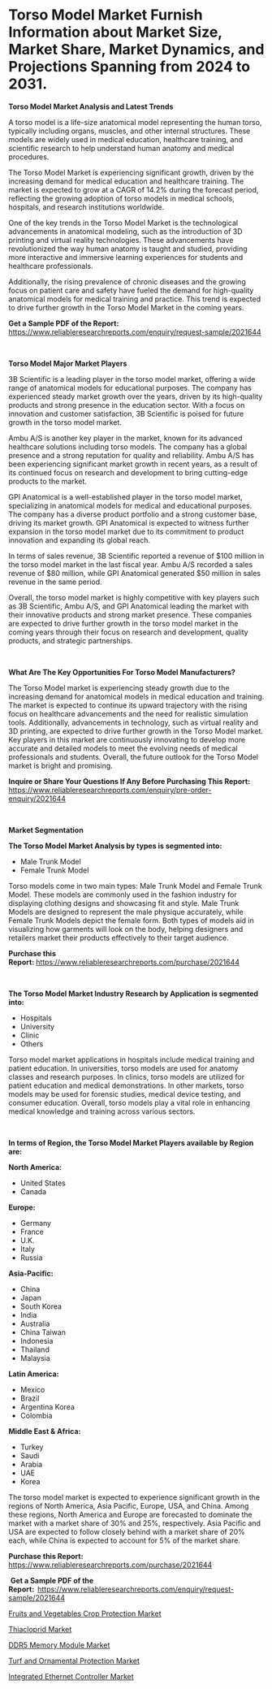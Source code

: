 <p><h1>Torso Model Market Furnish Information about Market Size, Market Share, Market Dynamics, and Projections Spanning from 2024 to 2031.</h1></p><p><strong>Torso Model Market Analysis and Latest Trends</strong></p>
<p><p>A torso model is a life-size anatomical model representing the human torso, typically including organs, muscles, and other internal structures. These models are widely used in medical education, healthcare training, and scientific research to help understand human anatomy and medical procedures.</p><p>The Torso Model Market is experiencing significant growth, driven by the increasing demand for medical education and healthcare training. The market is expected to grow at a CAGR of 14.2% during the forecast period, reflecting the growing adoption of torso models in medical schools, hospitals, and research institutions worldwide.</p><p>One of the key trends in the Torso Model Market is the technological advancements in anatomical modeling, such as the introduction of 3D printing and virtual reality technologies. These advancements have revolutionized the way human anatomy is taught and studied, providing more interactive and immersive learning experiences for students and healthcare professionals.</p><p>Additionally, the rising prevalence of chronic diseases and the growing focus on patient care and safety have fueled the demand for high-quality anatomical models for medical training and practice. This trend is expected to drive further growth in the Torso Model Market in the coming years.</p></p>
<p><strong>Get a Sample PDF of the Report:&nbsp;</strong> <a href="https://www.reliableresearchreports.com/enquiry/request-sample/2021644">https://www.reliableresearchreports.com/enquiry/request-sample/2021644</a></p>
<p>&nbsp;</p>
<p><strong>Torso Model Major Market Players</strong></p>
<p><p>3B Scientific is a leading player in the torso model market, offering a wide range of anatomical models for educational purposes. The company has experienced steady market growth over the years, driven by its high-quality products and strong presence in the education sector. With a focus on innovation and customer satisfaction, 3B Scientific is poised for future growth in the torso model market.</p><p>Ambu A/S is another key player in the market, known for its advanced healthcare solutions including torso models. The company has a global presence and a strong reputation for quality and reliability. Ambu A/S has been experiencing significant market growth in recent years, as a result of its continued focus on research and development to bring cutting-edge products to the market.</p><p>GPI Anatomical is a well-established player in the torso model market, specializing in anatomical models for medical and educational purposes. The company has a diverse product portfolio and a strong customer base, driving its market growth. GPI Anatomical is expected to witness further expansion in the torso model market due to its commitment to product innovation and expanding its global reach.</p><p>In terms of sales revenue, 3B Scientific reported a revenue of $100 million in the torso model market in the last fiscal year. Ambu A/S recorded a sales revenue of $80 million, while GPI Anatomical generated $50 million in sales revenue in the same period.</p><p>Overall, the torso model market is highly competitive with key players such as 3B Scientific, Ambu A/S, and GPI Anatomical leading the market with their innovative products and strong market presence. These companies are expected to drive further growth in the torso model market in the coming years through their focus on research and development, quality products, and strategic partnerships.</p></p>
<p>&nbsp;</p>
<p><strong>What Are The Key Opportunities For Torso Model Manufacturers?</strong></p>
<p><p>The Torso Model market is experiencing steady growth due to the increasing demand for anatomical models in medical education and training. The market is expected to continue its upward trajectory with the rising focus on healthcare advancements and the need for realistic simulation tools. Additionally, advancements in technology, such as virtual reality and 3D printing, are expected to drive further growth in the Torso Model market. Key players in this market are continuously innovating to develop more accurate and detailed models to meet the evolving needs of medical professionals and students. Overall, the future outlook for the Torso Model market is bright and promising.</p></p>
<p><strong>Inquire or Share Your Questions If Any Before Purchasing This Report:</strong> <a href="https://www.reliableresearchreports.com/enquiry/pre-order-enquiry/2021644">https://www.reliableresearchreports.com/enquiry/pre-order-enquiry/2021644</a></p>
<p>&nbsp;</p>
<p><strong>Market Segmentation</strong></p>
<p><strong>The Torso Model Market Analysis by types is segmented into:</strong></p>
<p><ul><li>Male Trunk Model</li><li>Female Trunk Model</li></ul></p>
<p><p>Torso models come in two main types: Male Trunk Model and Female Trunk Model. These models are commonly used in the fashion industry for displaying clothing designs and showcasing fit and style. Male Trunk Models are designed to represent the male physique accurately, while Female Trunk Models depict the female form. Both types of models aid in visualizing how garments will look on the body, helping designers and retailers market their products effectively to their target audience.</p></p>
<p><strong>Purchase this Report:&nbsp;</strong><a href="https://www.reliableresearchreports.com/purchase/2021644">https://www.reliableresearchreports.com/purchase/2021644</a></p>
<p>&nbsp;</p>
<p><strong>The Torso Model Market Industry Research by Application is segmented into:</strong></p>
<p><ul><li>Hospitals</li><li>University</li><li>Clinic</li><li>Others</li></ul></p>
<p><p>Torso model market applications in hospitals include medical training and patient education. In universities, torso models are used for anatomy classes and research purposes. In clinics, torso models are utilized for patient education and medical demonstrations. In other markets, torso models may be used for forensic studies, medical device testing, and consumer education. Overall, torso models play a vital role in enhancing medical knowledge and training across various sectors.</p></p>
<p>&nbsp;</p>
<p><strong>In terms of Region, the Torso Model Market Players available by Region are:</strong></p>
<p>
    <p> <strong> North America: </strong>
        <ul>
            <li>United States</li>
            <li>Canada</li>
        </ul>
        </p> 
    <p> <strong> Europe: </strong>
        <ul>
            <li>Germany</li>
            <li>France</li>
            <li>U.K.</li>
            <li>Italy</li>
            <li>Russia</li>
        </ul>
        </p> 
    <p> <strong> Asia-Pacific: </strong>
        <ul>
            <li>China</li>
            <li>Japan</li>
            <li>South Korea</li>
            <li>India</li>
            <li>Australia</li>
            <li>China Taiwan</li>
            <li>Indonesia</li>
            <li>Thailand</li>
            <li>Malaysia</li>
        </ul>
        </p> 
    <p> <strong> Latin America: </strong>
        <ul>
            <li>Mexico</li>
            <li>Brazil</li>
            <li>Argentina Korea</li>
            <li>Colombia</li>
        </ul>
        </p> 
    <p> <strong> Middle East & Africa: </strong>
        <ul>
            <li>Turkey</li>
            <li>Saudi</li>
            <li>Arabia</li>
            <li>UAE</li>
            <li>Korea</li>
        </ul>
    </p>
    </p>
<p><p>The torso model market is expected to experience significant growth in the regions of North America, Asia Pacific, Europe, USA, and China. Among these regions, North America and Europe are forecasted to dominate the market with a market share of 30% and 25%, respectively. Asia Pacific and USA are expected to follow closely behind with a market share of 20% each, while China is expected to account for 5% of the market share.</p></p>
<p><strong>Purchase this Report: </strong><a href="https://www.reliableresearchreports.com/purchase/2021644">https://www.reliableresearchreports.com/purchase/2021644</a></p>
<p>&nbsp;<strong>Get a Sample PDF of the Report:&nbsp;&nbsp;</strong><a href="https://www.reliableresearchreports.com/enquiry/request-sample/2021644">https://www.reliableresearchreports.com/enquiry/request-sample/2021644</a></p>
<p><strong></strong></p>
<p><p><a href="https://bubble-tree-ea4.notion.site/Fruits-and-Vegetables-Crop-Protection-Market-Research-Report-Forecasted-for-Period-from-2024-2031-be03b3dd35cf4d70a0fd58ca91ec563a">Fruits and Vegetables Crop Protection Market</a></p><p><a href="https://thundering-castanet-c65.notion.site/Global-Thiacloprid-Market-by-Types-Applications-and-Major-Players-with-Regional-Growth-Rate-Analy-27b68c7a9ced4fccb539292267714399">Thiacloprid Market</a></p><p><a href="https://view.publitas.com/reportprime-1/ddr5-memory-module-market-size-growth-outlook-from-2024-to-2031-projecting-at-markets-trends-analysis-by-application-regional-outlook-and-revenue/">DDR5 Memory Module Market</a></p><p><a href="https://thundering-castanet-c65.notion.site/Turf-and-Ornamental-Protection-Market-Size-Global-Industry-Overview-Market-Segmentation-and-Foreca-e586ee4f74944e7e9a0ac23d1f01efaf">Turf and Ornamental Protection Market</a></p><p><a href="https://view.publitas.com/reportprime-1/global-integrated-ethernet-controller-market-size-and-market-trends-insights-and-projections-from-2024-to-2031/">Integrated Ethernet Controller Market</a></p></p>